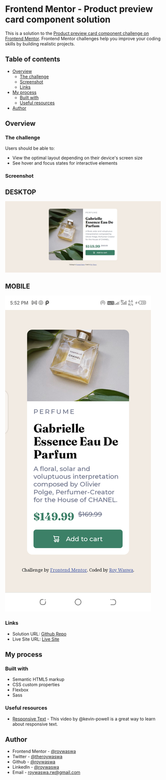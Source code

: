# Frontend Mentor - Product preview card component solution

This is a solution to the [Product preview card component challenge on Frontend Mentor](https://www.frontendmentor.io/challenges/product-preview-card-component-GO7UmttRfa). Frontend Mentor challenges help you improve your coding skills by building realistic projects. 

## Table of contents

- [Overview](#overview)
  - [The challenge](#the-challenge)
  - [Screenshot](#screenshot)
  - [Links](#links)
- [My process](#my-process)
  - [Built with](#built-with)
  - [Useful resources](#useful-resources)
- [Author](#author)

## Overview

### The challenge

Users should be able to:

- View the optimal layout depending on their device's screen size
- See hover and focus states for interactive elements

### Screenshot
## DESKTOP
![Desktop Solution](./public/solution/Web%20capture_27-7-2022_175142_fem-product-preview-card-smoky.vercel.app.jpeg)
## MOBILE
![Mobile Solution](./public/solution/Screenshot_20220727-175247.png)

### Links

- Solution URL: [Github Repo](https://github.com/roywaswa/fem-product-preview-card)
- Live Site URL: [Live Site](https://fem-product-preview-card-smoky.vercel.app/)

## My process

### Built with

- Semantic HTML5 markup
- CSS custom properties
- Flexbox
- Sass

### Useful resources

- [Responsive Text](https://www.youtube.com/watch?v=U9VF-4euyRo) - This video by @kevin-powell is a great way to learn about responsive text.
## Author

- Frontend Mentor - [@roywaswa](https://www.frontendmentor.io/profile/roywaswa)
- Twitter - [@theroywaswa](https://www.twitter.com/theroywaswa)
- Github - [@roywaswa](https://www.github.com/roywaswa)
- LinkedIn - [@roywaswa](https://www.linkedin.com/in/roywaswa)
- Email - [roywaswa.rw@gmail.com](mailto:roywaswa.rw@gmail.com)



